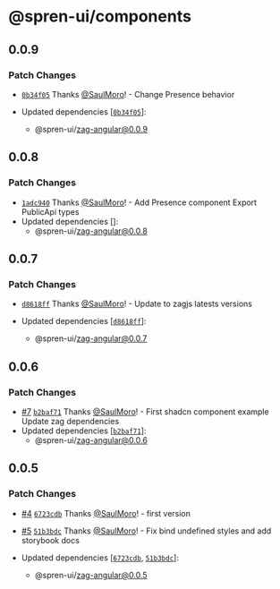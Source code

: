 # @spren-ui/components

## 0.0.9

### Patch Changes

- [`0b34f05`](https://github.com/spren-ui/spren-ui/commit/0b34f0559423facd70c11f41a15f19529e2c97a6) Thanks [@SaulMoro](https://github.com/SaulMoro)! - Change Presence behavior

- Updated dependencies [[`0b34f05`](https://github.com/spren-ui/spren-ui/commit/0b34f0559423facd70c11f41a15f19529e2c97a6)]:
  - @spren-ui/zag-angular@0.0.9

## 0.0.8

### Patch Changes

- [`1adc940`](https://github.com/spren-ui/spren-ui/commit/1adc940e14542d36a8113c562f051244115ed976) Thanks [@SaulMoro](https://github.com/SaulMoro)! - Add Presence component
  Export PublicApi types
- Updated dependencies []:
  - @spren-ui/zag-angular@0.0.8

## 0.0.7

### Patch Changes

- [`d8618ff`](https://github.com/spren-ui/spren-ui/commit/d8618ff07ffd1f28b72d7c216fe7d14665bfa8de) Thanks [@SaulMoro](https://github.com/SaulMoro)! - Update to zagjs latests versions

- Updated dependencies [[`d8618ff`](https://github.com/spren-ui/spren-ui/commit/d8618ff07ffd1f28b72d7c216fe7d14665bfa8de)]:
  - @spren-ui/zag-angular@0.0.7

## 0.0.6

### Patch Changes

- [#7](https://github.com/spren-ui/spren-ui/pull/7) [`b2baf71`](https://github.com/spren-ui/spren-ui/commit/b2baf7194c138b8f411f4ae1179dda82e1f3381a) Thanks [@SaulMoro](https://github.com/SaulMoro)! - First shadcn component example
  Update zag dependencies
- Updated dependencies [[`b2baf71`](https://github.com/spren-ui/spren-ui/commit/b2baf7194c138b8f411f4ae1179dda82e1f3381a)]:
  - @spren-ui/zag-angular@0.0.6

## 0.0.5

### Patch Changes

- [#4](https://github.com/spren-ui/spren-ui/pull/4) [`6723cdb`](https://github.com/spren-ui/spren-ui/commit/6723cdba25a50fa62c260302712b805b8ac32591) Thanks [@SaulMoro](https://github.com/SaulMoro)! - first version

- [#5](https://github.com/spren-ui/spren-ui/pull/5) [`51b3bdc`](https://github.com/spren-ui/spren-ui/commit/51b3bdc8f31b6168c4675e17cb2976d97b825f10) Thanks [@SaulMoro](https://github.com/SaulMoro)! - Fix bind undefined styles and add storybook docs

- Updated dependencies [[`6723cdb`](https://github.com/spren-ui/spren-ui/commit/6723cdba25a50fa62c260302712b805b8ac32591), [`51b3bdc`](https://github.com/spren-ui/spren-ui/commit/51b3bdc8f31b6168c4675e17cb2976d97b825f10)]:
  - @spren-ui/zag-angular@0.0.5

